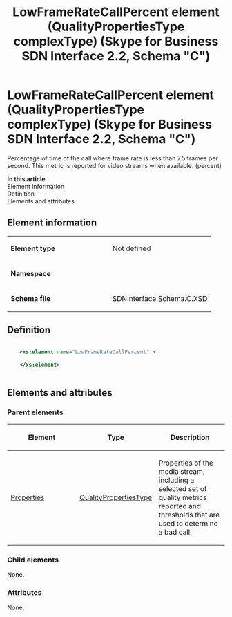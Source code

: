 ﻿---
title: LowFrameRateCallPercent element (QualityPropertiesType complexType) (Skype for Business SDN Interface 2.2, Schema "C")
TOCTitle: LowFrameRateCallPercent element
ms:assetid: f6e373a1-0aa2-37a8-a588-5e98f025c57d
ms:mtpsurl: https://msdn.microsoft.com/en-us/library/Mt404785(v=office.16)
ms:contentKeyID: 68250695
ms.date: 08/24/2015
mtps_version: v=office.16
dev_langs:
- xml
---

# LowFrameRateCallPercent element (QualityPropertiesType complexType) (Skype for Business SDN Interface 2.2, Schema \"C\")

Percentage of time of the call where frame rate is less than 7.5 frames per second. This metric is reported for video streams when available. (percent)

**In this article**  
Element information  
Definition  
Elements and attributes  

## Element information

<table>
<colgroup>
<col style="width: 50%" />
<col style="width: 50%" />
</colgroup>
<tbody>
<tr class="odd">
<td><p><strong>Element type</strong></p></td>
<td><p>Not defined</p></td>
</tr>
<tr class="even">
<td><p><strong>Namespace</strong></p></td>
<td><p></p></td>
</tr>
<tr class="odd">
<td><p><strong>Schema file</strong></p></td>
<td><p>SDNInterface.Schema.C.XSD</p></td>
</tr>
</tbody>
</table>


## Definition

``` xml

    <xs:element name="LowFrameRateCallPercent" >
    
    </xs:element>
  
```

## Elements and attributes

### Parent elements

<table>
<colgroup>
<col style="width: 33%" />
<col style="width: 33%" />
<col style="width: 33%" />
</colgroup>
<thead>
<tr class="header">
<th><p>Element</p></th>
<th><p>Type</p></th>
<th><p>Description</p></th>
</tr>
</thead>
<tbody>
<tr class="odd">
<td><p><a href="properties-element-qualitytype-complextype-skype-for-business-sdn-interface-2-2-schema-c.md">Properties</a></p></td>
<td><p><a href="qualitypropertiestype-complextype-skype-for-business-sdn-interface-2-2-schema-c.md">QualityPropertiesType</a></p></td>
<td><p>Properties of the media stream, including a selected set of quality metrics reported and thresholds that are used to determine a bad call.</p></td>
</tr>
</tbody>
</table>


### Child elements

None.

### Attributes

None.

